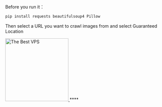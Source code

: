 Before you run it：
```bash
pip install requests beautifulsoup4 Pillow
```
Then select a URL you want to crawl images from and select Guaranteed Location

<a href="https://www.vultr.com/?ref=9581345">
    <img src="https://i.ibb.co/yScLj04/R.png" width="200" alt="The Best VPS">
</a>
****
